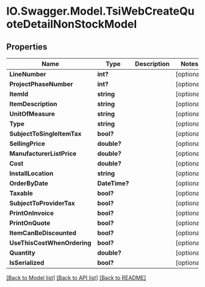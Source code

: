 # IO.Swagger.Model.TsiWebCreateQuoteDetailNonStockModel
## Properties

Name | Type | Description | Notes
------------ | ------------- | ------------- | -------------
**LineNumber** | **int?** |  | [optional] 
**ProjectPhaseNumber** | **int?** |  | [optional] 
**ItemId** | **string** |  | [optional] 
**ItemDescription** | **string** |  | [optional] 
**UnitOfMeasure** | **string** |  | [optional] 
**Type** | **string** |  | [optional] 
**SubjectToSingleItemTax** | **bool?** |  | [optional] 
**SellingPrice** | **double?** |  | [optional] 
**ManufacturerListPrice** | **double?** |  | [optional] 
**Cost** | **double?** |  | [optional] 
**InstallLocation** | **string** |  | [optional] 
**OrderByDate** | **DateTime?** |  | [optional] 
**Taxable** | **bool?** |  | [optional] 
**SubjectToProviderTax** | **bool?** |  | [optional] 
**PrintOnInvoice** | **bool?** |  | [optional] 
**PrintOnQuote** | **bool?** |  | [optional] 
**ItemCanBeDiscounted** | **bool?** |  | [optional] 
**UseThisCostWhenOrdering** | **bool?** |  | [optional] 
**Quantity** | **double?** |  | [optional] 
**IsSerialized** | **bool?** |  | [optional] 

[[Back to Model list]](../README.md#documentation-for-models) [[Back to API list]](../README.md#documentation-for-api-endpoints) [[Back to README]](../README.md)

